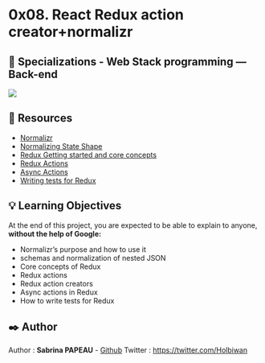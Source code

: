 # 0x08. React Redux action creator+normalizr

## :open_file_folder: Specializations - Web Stack programming ― Back-end

![](https://zupimages.net/up/24/39/bsu7.png)

## :closed_book: Resources

* [Normalizr](https://github.com/paularmstrong/normalizr)
* [Normalizing State Shape](https://redux.js.org/usage/structuring-reducers/normalizing-state-shape)
* [Redux Getting started and core concepts](https://redux.js.org/introduction/getting-started)
* [Redux Actions](https://redux.js.org/tutorials/fundamentals/part-2-concepts-data-flow)
* [Async Actions](https://redux.js.org/tutorials/fundamentals/part-6-async-logic)
* [Writing tests for Redux](https://redux.js.org/usage/writing-tests)

## :bulb: Learning Objectives

At the end of this project, you are expected to be able to explain to anyone, **without the help of Google:**

* Normalizr’s purpose and how to use it
* schemas and normalization of nested JSON
* Core concepts of Redux
* Redux actions
* Redux action creators
* Async actions in Redux
* How to write tests for Redux

## :black_nib: Author

Author  : **Sabrina PAPEAU** - [Github](https://github.com/Holbiwan)
Twitter : <https://twitter.com/Holbiwan>
